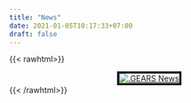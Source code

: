 ```yaml
---
title: "News"
date: 2021-01-05T10:17:33+07:00
draft: false
---
```


 {{< rawhtml>}}
<div align="center">
    <a href="/posts/news/"> <img src="" alt=".GEARS News" hspace="0" vspace="0" border="4"></a>
</div>
 {{< /rawhtml>}}

